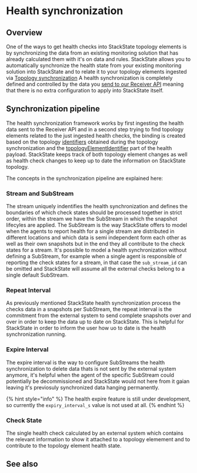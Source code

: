 # Health synchronization

## Overview

One of the ways to get health checks into StackState topology elements is by synchronizing the data from an existing monitoring solution that has already calculated them with it's on data and rules. StackState allows you to automatically synchronize the health state from your existing monitoring solution into StackState and to relate it to your topology elements ingested via [Topology synchronization](../topology/topology_synchronization.md)
A health synchronization is completely defined and controlled by the data you [send to our Receiver API](send-health-data.md) meaning that there is no extra configuration to apply into StackState itself.

## Synchronization pipeline
The health synchronization framework works by first ingesting the health data sent to the Receiver API and in a second step trying to find topology elements related to the just ingested health checks, the binding is created based on the topology [identifiers](../topology/sync.md#id-extraction) obtained during the topology synchronization and the [topologyElementIdentifier](send-health-data.md#health-json) part of the health payload. StackState keeps track of both topology element changes as well as health check changes to keep up to date the information on StackState topology.

The concepts in the synchronization pipeline are explained here:
### Stream and SubStream
The stream uniquely indentifies the health synchronization and defines the boundaries of which check states should be processed together in strict order, within the stream we have the SubStream in which the snapshot lifecyles are applied. The SubStream is the way StackState offers to model when the agents to report health for a single stream are distributed in different locations and which data is semi independent form each other as well as their own snapshots but in the end they all contribute to the check states for a stream. It's possible to model a health synchronization without defining a SubStream, for example when a single agent is responsible of reporting the check states for a stream, in that case the `sub_stream_id` can be omitted and StackState will assume all the external checks belong to a single default SubStream.

### Repeat Interval
As previously mentioned StackState health synchronization process the checks data in a snapshots per SubStream, the repeat interval is the commitment from the external system to send complete snapshots over and over in order to keep the data up to date on StackState. This is helpful for StackState in order to inform the user how uo to date is the health synchronization running.

### Expire Interval
The expire interval is the way to configure SubStreams the health synchronization to delete data thats is not sent by the external system anymore, it's helpful when the agent of the specific SubStream could potentially be decommissioned and StackState would not here from it gaian leaving it's previosuly synchronized data hanging permanently.

{% hint style="info" %}
The health expire feature is still under development, so currently the `expiry_interval_s` value is not used at all.
{% endhint %}

### Check State
The single health check calculated by an external system which contains the relevant information to show it attached to a topology elemement and to contribute to the topology element health state.


## See also